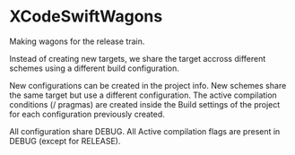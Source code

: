 # XCodeSwiftWagons
Making wagons for the release train.

Instead of creating new targets, we share the target accross different schemes using a different build configuration.

New configurations can be created in the project info.
New schemes share the same target but use a different configuration.
The active compilation conditions (/ pragmas) are created inside the Build settings of the project for each configuration previously created.

All configuration share DEBUG.
All Active compilation flags are present in DEBUG (except for RELEASE).